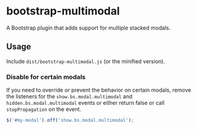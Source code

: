 # bootstrap-multimodal
A Bootstrap plugin that adds support for multiple stacked modals.

## Usage
Include `dist/bootstrap-multimodal.js` (or the minified version). 

### Disable for certain modals
If you need to override or prevent the behavior on certain modals, remove the listeners for the
`show.bs.modal.multimodal` and `hidden.bs.modal.multimodal` events or either return false or call `stopPropagation` on
the event.

```js
$('#my-modal').off('show.bs.modal.multimodal');
```
